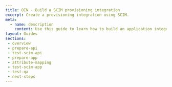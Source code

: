 ```yaml
---
title: OIN - Build a SCIM provisioning integration
excerpt: Create a provisioning integration using SCIM.
meta:
  - name: description
    content: Use this guide to learn how to build an application integration that uses SCIM to handle user provisioning.
layout: Guides
sections:
 - overview
 - prepare-api
 - test-scim-api
 - prepare-app
 - attribute-mapping
 - test-scim-app
 - test-qa
 - next-steps
---
```

